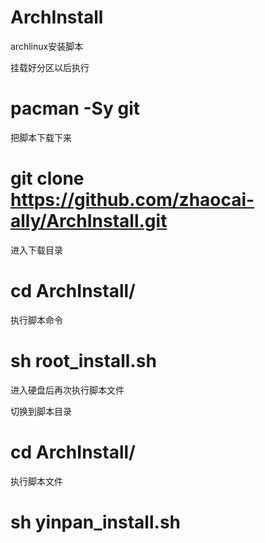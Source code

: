 # ArchInstall
archlinux安装脚本



挂载好分区以后执行



# pacman -Sy git

把脚本下载下来


# git clone https://github.com/zhaocai-ally/ArchInstall.git


进入下载目录


# cd ArchInstall/




执行脚本命令

# sh root_install.sh


进入硬盘后再次执行脚本文件




切换到脚本目录


# cd ArchInstall/





执行脚本文件

# sh yinpan_install.sh





